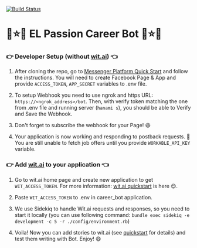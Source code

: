 [![Build Status](https://travis-ci.com/elpassion/career-bot.svg?token=NWdyptbVPpAmiYqrQqZx&branch=master)](https://travis-ci.com/elpassion/career-bot)	
# 🤖⭐️🤖 EL Passion Career Bot 🤖⭐️🤖
### 👉 Developer Setup (without [wit.ai](https://wit.ai/)) 👈
1. After cloning the repo, go to [Messenger Platform Quick Start](https://developers.facebook.com/docs/messenger-platform/guides/quick-start) and follow the instructions. You will need to create Facebook Page & App and provide `ACCESS_TOKEN`, `APP_SECRET` variables to .env file. 

2. To setup Webhook you need to use ngrok and https URL: `https://<ngrok_address>/bot`. Then, with verify token matching the one from .env file and running server (`hanami s`), you should be able to Verify and Save the Webhook. 

3. Don't forget to subscribe the webhook for your Page! 😃 

4. Your application is now working and responding to postback requests. 🎉 You are still unable to fetch job offers until you provide `WORKABLE_API_KEY` variable.

### 👉 Add [wit.ai](https://wit.ai/) to your application 👈
1. Go to wit.ai home page and create new application to get `WIT_ACCESS_TOKEN`. For more information: [wit.ai quickstart](https://wit.ai/docs/quickstart) is here 😉.

2. Paste `WIT_ACCESS_TOKEN` to .env in career_bot application.

3. We use Sidekiq to handle Wit.ai requests and responses, so you need to start it locally (you can use following command: `bundle exec sidekiq -e development -c 5 -r ./config/environment.rb`)

4. Voila! Now you can add stories to wit.ai (see [quickstart](https://wit.ai/docs/quickstart) for details) and test them  writing with Bot. Enjoy! 😄
